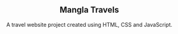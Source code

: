 <h2 align="center">Mangla Travels</h2>
<div align="center">
<p>A travel website project created using HTML, CSS and JavaScript.</p>


